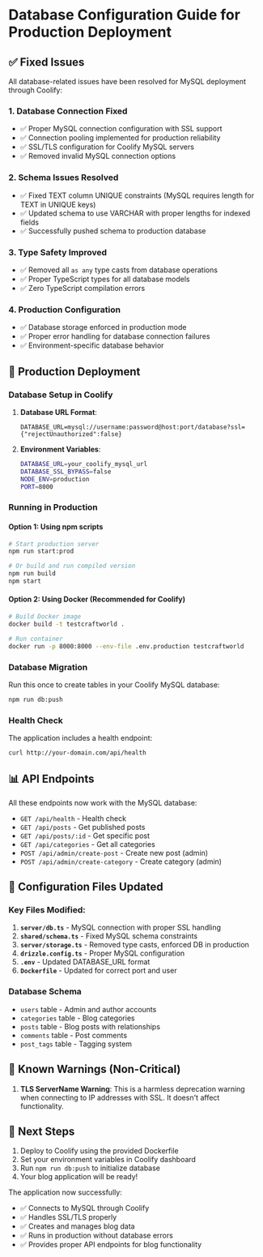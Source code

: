 # Database Configuration Guide for Production Deployment

## ✅ Fixed Issues

All database-related issues have been resolved for MySQL deployment through Coolify:

### 1. **Database Connection Fixed**
- ✅ Proper MySQL connection configuration with SSL support
- ✅ Connection pooling implemented for production reliability
- ✅ SSL/TLS configuration for Coolify MySQL servers
- ✅ Removed invalid MySQL connection options

### 2. **Schema Issues Resolved**
- ✅ Fixed TEXT column UNIQUE constraints (MySQL requires length for TEXT in UNIQUE keys)
- ✅ Updated schema to use VARCHAR with proper lengths for indexed fields
- ✅ Successfully pushed schema to production database

### 3. **Type Safety Improved**
- ✅ Removed all `as any` type casts from database operations
- ✅ Proper TypeScript types for all database models
- ✅ Zero TypeScript compilation errors

### 4. **Production Configuration**
- ✅ Database storage enforced in production mode
- ✅ Proper error handling for database connection failures
- ✅ Environment-specific database behavior

## 🚀 Production Deployment

### Database Setup in Coolify

1. **Database URL Format**: 
   ```
   DATABASE_URL=mysql://username:password@host:port/database?ssl={"rejectUnauthorized":false}
   ```

2. **Environment Variables**:
   ```bash
   DATABASE_URL=your_coolify_mysql_url
   DATABASE_SSL_BYPASS=false
   NODE_ENV=production
   PORT=8000
   ```

### Running in Production

#### Option 1: Using npm scripts
```bash
# Start production server
npm run start:prod

# Or build and run compiled version
npm run build
npm start
```

#### Option 2: Using Docker (Recommended for Coolify)
```bash
# Build Docker image
docker build -t testcraftworld .

# Run container
docker run -p 8000:8000 --env-file .env.production testcraftworld
```

### Database Migration

Run this once to create tables in your Coolify MySQL database:
```bash
npm run db:push
```

### Health Check

The application includes a health endpoint:
```bash
curl http://your-domain.com/api/health
```

## 📊 API Endpoints

All these endpoints now work with the MySQL database:

- `GET /api/health` - Health check
- `GET /api/posts` - Get published posts
- `GET /api/posts/:id` - Get specific post
- `GET /api/categories` - Get all categories
- `POST /api/admin/create-post` - Create new post (admin)
- `POST /api/admin/create-category` - Create category (admin)

## 🔧 Configuration Files Updated

### Key Files Modified:
1. **`server/db.ts`** - MySQL connection with proper SSL handling
2. **`shared/schema.ts`** - Fixed MySQL schema constraints
3. **`server/storage.ts`** - Removed type casts, enforced DB in production
4. **`drizzle.config.ts`** - Proper MySQL configuration
5. **`.env`** - Updated DATABASE_URL format
6. **`Dockerfile`** - Updated for correct port and user

### Database Schema
- `users` table - Admin and author accounts
- `categories` table - Blog categories
- `posts` table - Blog posts with relationships
- `comments` table - Post comments
- `post_tags` table - Tagging system

## 🐛 Known Warnings (Non-Critical)

1. **TLS ServerName Warning**: This is a harmless deprecation warning when connecting to IP addresses with SSL. It doesn't affect functionality.

## 🎯 Next Steps

1. Deploy to Coolify using the provided Dockerfile
2. Set your environment variables in Coolify dashboard
3. Run `npm run db:push` to initialize database
4. Your blog application will be ready!

The application now successfully:
- ✅ Connects to MySQL through Coolify
- ✅ Handles SSL/TLS properly
- ✅ Creates and manages blog data
- ✅ Runs in production without database errors
- ✅ Provides proper API endpoints for blog functionality